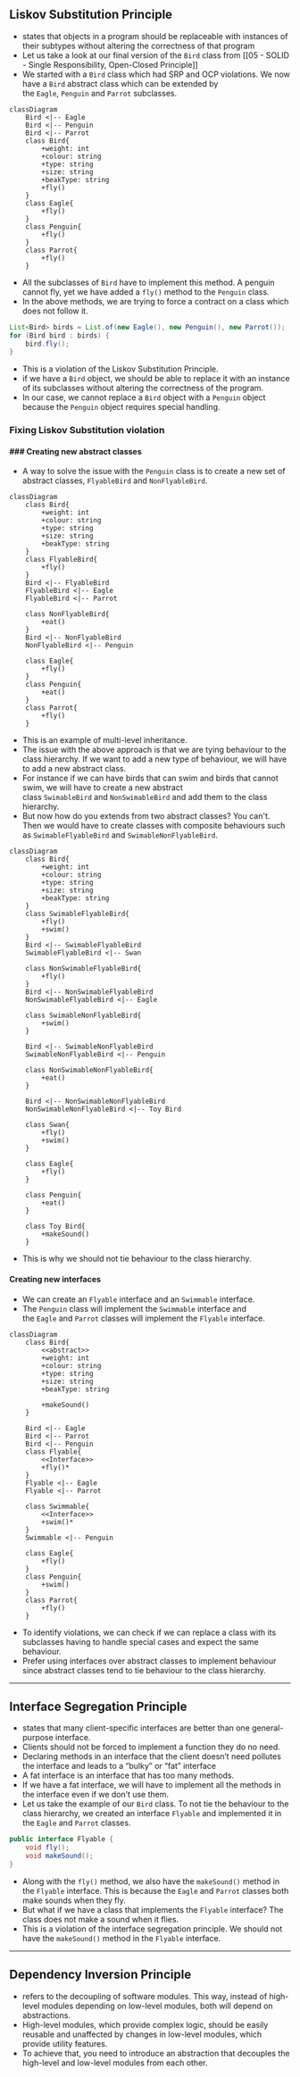 ## Liskov Substitution Principle
- states that objects in a program should be replaceable with instances of their subtypes without altering the correctness of that program
- Let us take a look at our final version of the `Bird` class from [[05 - SOLID - Single Responsibility, Open-Closed Principle]]
- We started with a `Bird` class which had SRP and OCP violations. We now have a `Bird` abstract class which can be extended by the `Eagle`, `Penguin` and `Parrot` subclasses.

```mermaid
classDiagram
    Bird <|-- Eagle
    Bird <|-- Penguin
    Bird <|-- Parrot
    class Bird{
        +weight: int
        +colour: string
        +type: string
        +size: string
        +beakType: string
        +fly()
    }
    class Eagle{
        +fly()
    }
    class Penguin{
        +fly()
    }
    class Parrot{
        +fly()
    }
```

- All the subclasses of `Bird` have to implement this method. A penguin cannot fly, yet we have added a `fly()` method to the `Penguin` class.
- In the above methods, we are trying to force a contract on a class which does not follow it.
```java
List<Bird> birds = List.of(new Eagle(), new Penguin(), new Parrot());
for (Bird bird : birds) {
    bird.fly();
}
```
- This is a violation of the Liskov Substitution Principle.
- if we have a `Bird` object, we should be able to replace it with an instance of its subclasses without altering the correctness of the program. 
- In our case, we cannot replace a `Bird` object with a `Penguin` object because the `Penguin` object requires special handling.
### Fixing Liskov Substitution violation
#### ### Creating new abstract classes
- A way to solve the issue with the `Penguin` class is to create a new set of abstract classes, `FlyableBird` and `NonFlyableBird`.

```mermaid
classDiagram
    class Bird{
        +weight: int
        +colour: string
        +type: string
        +size: string
        +beakType: string
    }
    class FlyableBird{
        +fly()
    }
    Bird <|-- FlyableBird
    FlyableBird <|-- Eagle
    FlyableBird <|-- Parrot
    
    class NonFlyableBird{
        +eat()
    }
    Bird <|-- NonFlyableBird
    NonFlyableBird <|-- Penguin

    class Eagle{
        +fly()
    }
    class Penguin{
        +eat()
    }
    class Parrot{
        +fly()
    }
```

- This is an example of multi-level inheritance. 
- The issue with the above approach is that we are tying behaviour to the class hierarchy. If we want to add a new type of behaviour, we will have to add a new abstract class.
- For instance if we can have birds that can swim and birds that cannot swim, we will have to create a new abstract class `SwimableBird` and `NonSwimableBird` and add them to the class hierarchy. 
- But now how do you extends from two abstract classes? You can't. Then we would have to create classes with composite behaviours such as `SwimableFlyableBird` and `SwimableNonFlyableBird`.
```mermaid
classDiagram
    class Bird{
        +weight: int
        +colour: string
        +type: string
        +size: string
        +beakType: string
    }
    class SwimableFlyableBird{
        +fly()
        +swim()
    }
    Bird <|-- SwimableFlyableBird
    SwimableFlyableBird <|-- Swan
    
    class NonSwimableFlyableBird{
        +fly()
    }
    Bird <|-- NonSwimableFlyableBird
    NonSwimableFlyableBird <|-- Eagle

    class SwimableNonFlyableBird{
        +swim()
    }

    Bird <|-- SwimableNonFlyableBird
    SwimableNonFlyableBird <|-- Penguin

    class NonSwimableNonFlyableBird{
        +eat()
    }

    Bird <|-- NonSwimableNonFlyableBird
    NonSwimableNonFlyableBird <|-- Toy Bird

    class Swan{
        +fly()
        +swim()
    }

    class Eagle{
        +fly()
    }

    class Penguin{
        +eat()
    }

    class Toy Bird{
        +makeSound()
    }
```
- This is why we should not tie behaviour to the class hierarchy.

#### Creating new interfaces
- We can create an `Flyable` interface and an `Swimmable` interface. 
- The `Penguin` class will implement the `Swimmable` interface and the `Eagle` and `Parrot` classes will implement the `Flyable` interface.
```mermaid
classDiagram
    class Bird{
        <<abstract>>
        +weight: int
        +colour: string
        +type: string
        +size: string
        +beakType: string

        +makeSound()
    }

    Bird <|-- Eagle
    Bird <|-- Parrot
    Bird <|-- Penguin
    class Flyable{
        <<Interface>> 
        +fly()*
    }
    Flyable <|-- Eagle
    Flyable <|-- Parrot
    
    class Swimmable{
        <<Interface>> 
        +swim()*
    }
    Swimmable <|-- Penguin

    class Eagle{
        +fly()
    }
    class Penguin{
        +swim()
    }
    class Parrot{
        +fly()
    }
```

- To identify violations, we can check if we can replace a class with its subclasses having to handle special cases and expect the same behaviour.
- Prefer using interfaces over abstract classes to implement behaviour since abstract classes tend to tie behaviour to the class hierarchy.
---
## Interface Segregation Principle
- states that many client-specific interfaces are better than one general-purpose interface. 
- Clients should not be forced to implement a function they do no need. 
- Declaring methods in an interface that the client doesn’t need pollutes the interface and leads to a “bulky” or “fat” interface
- A fat interface is an interface that has too many methods. 
- If we have a fat interface, we will have to implement all the methods in the interface even if we don’t use them.
- Let us take the example of our `Bird` class. To not tie the behaviour to the class hierarchy, we created an interface `Flyable` and implemented it in the `Eagle` and `Parrot` classes.
```java
public interface Flyable {
    void fly();
    void makeSound();
}
```
- Along with the `fly()` method, we also have the `makeSound()` method in the `Flyable` interface. This is because the `Eagle` and `Parrot` classes both make sounds when they fly. 
- But what if we have a class that implements the `Flyable` interface? The class does not make a sound when it flies. 
- This is a violation of the interface segregation principle. We should not have the `makeSound()` method in the `Flyable` interface.
---

## Dependency Inversion Principle
- refers to the decoupling of software modules. This way, instead of high-level modules depending on low-level modules, both will depend on abstractions.
- High-level modules, which provide complex logic, should be easily reusable and unaffected by changes in low-level modules, which provide utility features. 
- To achieve that, you need to introduce an abstraction that decouples the high-level and low-level modules from each other.